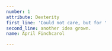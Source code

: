 ```yaml
---
number: 1
attribute: Dexterity
first_line: 'Could not care, but for '
second_line: another idea grown.
name: April Finchcarol

---
```

